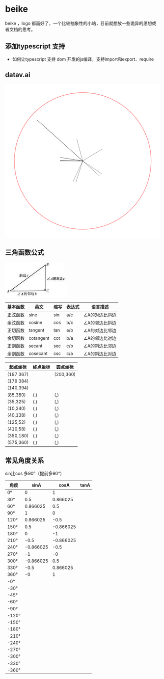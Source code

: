 # beike
beike ，logo 都画好了，一个比较抽象性的小站，目前就想放一些诡异的思想或者文档的思考。

## 添加typescript 支持
- 如何让typescript 支持 dom 开发的js编译，支持import和export、require
## datav.ai 

![/images/datav_demo.png](/images/datav_demo.png)

## 三角函数公式

![triangle.jpg](/images/triangle.jpg)

基本函数|英文|缩写|表达式|语言描述|
|------|--------|-----|-------|----|
正弦函数|sine|sin|a/c|∠A的对边比斜边|
余弦函数|cosine|cos|b/c|∠A的邻边比斜边|
正切函数|tangent|tan|a/b|∠A的对边比邻边|
余切函数|cotangent|cot|b/a|∠A的邻边比对边|
正割函数|secant|sec|c/b|∠A的斜边比邻边|
余割函数|cosecant|csc|c/a|∠A的斜边比对边|


|起点坐标|终点坐标|圆点坐标|
|---|---|---|
|(197 367)||(200,360)|
|(179 384)|||
|(140,394)|||
|(85,380)|(,)|(,)|
|(35,325)|(,)|(,)|
|(10,240)|(,)|(,)|
|(40,138)|(,)|(,)|
|(125,52)|(,)|(,)|
|(410,58)|(,)|(,)|
|(350,180)|(,)|(,)|
|(575,360)|(,)|(,)|

## 常见角度关系
sin比cos 多90°（提前多90°）

|角度|sinA|cosA|tanA|
|---|---|---|---|
|0°|0|1||
|30°|0.5|0.866025||
|60°|0.866025|0.5||
|90°|1|0||
|120°|0.866025|-0.5||
|150°|0.5|-0.866025||
|180°|0|-1||
|210°|-0.5|-0.866025||
|240°|-0.866025|-0.5||
|270°|-1|-0||
|300°|-0.866025|0.5||
|330°|-0.5|0.866025||
|360°|-0|1||
|-0°||||
|-30°||||
|-45°||||
|-60°||||
|-90°||||
|-120°||||
|-150°||||
|-180°||||
|-210°||||
|-240°||||
|-270°||||
|-300°||||
|-330°||||
|-360°||||